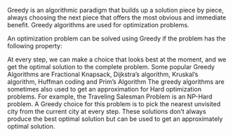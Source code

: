 Greedy is an algorithmic paradigm that builds up a solution piece by piece,
always choosing the next piece that offers the most obvious and immediate benefit.
Greedy algorithms are used for optimization problems.

An optimization problem can be solved using Greedy if the problem has the following property: 

At every step, we can make a choice that looks best at the moment, and we get the optimal solution to the complete problem. 
Some popular Greedy Algorithms are Fractional Knapsack, Dijkstra’s algorithm, Kruskal’s algorithm, Huffman coding and Prim’s Algorithm
The greedy algorithms are sometimes also used to get an approximation for Hard optimization problems. 
For example, the Traveling Salesman Problem is an NP-Hard problem.
A Greedy choice for this problem is to pick the nearest unvisited city from the current city at every step. 
These solutions don’t always produce the best optimal solution but can be used to get an approximately optimal solution.
